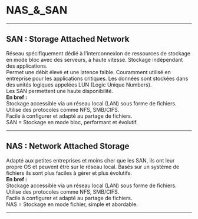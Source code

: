 # NAS_&_SAN  
---

## SAN : Storage Attached Network  

Réseau spécifiquement dédié à l'interconnexion de ressources de stockage en mode bloc avec des serveurs, à haute vitesse. Stockage indépendant des applications.  
Permet une débit élevé et une latence faible. Couramment utilisé en entreprise pour les applications critiques. Les données sont stockées dans des unités logiques appelées LUN (Logic Unique Numbers).  
Les SAN permettent une haute disponibilité.  
**En bref :**  
Stockage accessible via un réseau local (LAN) sous forme de fichiers.  
Utilise des protocoles comme NFS, SMB/CIFS.  
Facile à configurer et adapté au partage de fichiers.  
SAN = Stockage en mode bloc, performant et évolutif.  

---

## NAS : Network Attached Storage  

Adapté aux petites entreprises et moins cher que les SAN, ils ont leur propre OS et peuvent être sur le réseau local. Basés sur un système de fichiers ils sont plus faciles à gérer et plus évolutifs.  
**En bref :**  
Stockage accessible via un réseau local (LAN) sous forme de fichiers.  
Utilise des protocoles comme NFS, SMB/CIFS.  
Facile à configurer et adapté au partage de fichiers.  
NAS = Stockage en mode fichier, simple et abordable.  

---
